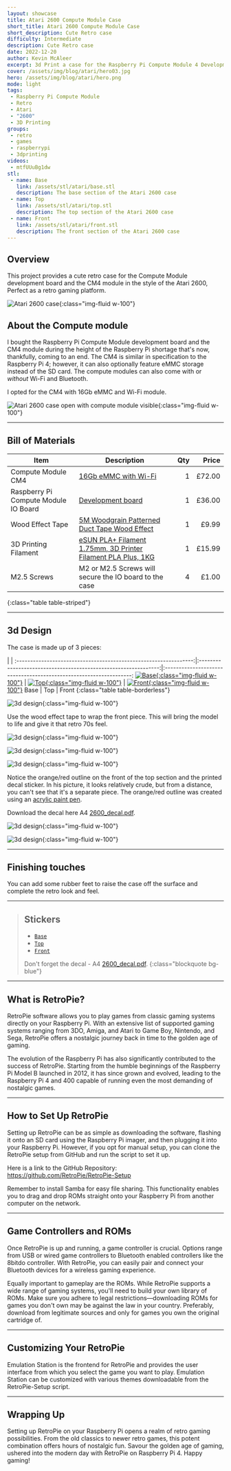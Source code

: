 ```yaml
---
layout: showcase
title: Atari 2600 Compute Module Case
short_title: Atari 2600 Compute Module Case
short_description: Cute Retro case
difficulty: Intermediate
description: Cute Retro case
date: 2022-12-20
author: Kevin McAleer
excerpt: 3d Print a case for the Raspberry Pi Compute Module 4 Development Board
cover: /assets/img/blog/atari/hero03.jpg
hero: /assets/img/blog/atari/hero.png
mode: light
tags:
 - Raspberry Pi Compute Module
 - Retro
 - Atari
 - "2600"
 - 3D Printing
groups:
 - retro
 - games
 - raspberrypi
 - 3dprinting
videos:
 - mtfUUuBg1dw
stl:
 - name: Base
   link: /assets/stl/atari/base.stl
   description: The base section of the Atari 2600 case
 - name: Top
   link: /assets/stl/atari/top.stl
   description: The top section of the Atari 2600 case
 - name: Front
   link: /assets/stl/atari/front.stl
   description: The front section of the Atari 2600 case
---
```


## Overview

This project provides a cute retro case for the Compute Module development board and the CM4 module in the style of the Atari 2600, Perfect as a retro gaming platform.

![Atari 2600 case](/assets/img/blog/atari/hero02.jpg){:class="img-fluid w-100"}

## About the Compute module

I bought the Raspberry Pi Compute Module development board and the CM4 module during the height of the Raspberry Pi shortage that's now, thankfully, coming to an end. The CM4 is similar in specification to the Raspberry Pi 4; however, it can also optionally feature eMMC storage instead of the SD card. The compute modules can also come with or *without* Wi-Fi and Bluetooth.

I opted for the CM4 with 16Gb eMMC and Wi-Fi module.

![Atari 2600 case open with compute module visible](/assets/img/blog/atari/atari01.jpg){:class="img-fluid w-100"}

---

## Bill of Materials

Item                                 | Description                                                                                                           | Qty |  Price
-------------------------------------|-----------------------------------------------------------------------------------------------------------------------|----:|------:
Compute Module CM4                   | [16Gb eMMC with Wi-Fi](https://shop.pimoroni.com/products/raspberry-pi-compute-module-4?variant=32280530911315)        |   1 | £72.00
Raspberry Pi Compute Module IO Board | [Development board](https://shop.pimoroni.com/products/raspberry-pi-compute-module-4-io-board?variant=32280572002387) |   1 | £36.00
Wood Effect Tape                     | [5M Woodgrain Patterned Duct Tape Wood Effect](https://amzn.to/3hAvjn6)                                               |   1 |  £9.99
3D Printing Filament| [eSUN PLA+ Filament 1.75mm, 3D Printer Filament PLA Plus, 1KG](https://amzn.to/3Wt2WFS) | 1 | £15.99
M2.5 Screws | M2 or M2.5 Screws will secure the IO board to the case | 4 | £1.00
{:class="table table-striped"}

---

## 3d Design

The case is made up of 3 pieces:

|        |
:----------------------------------------------------------------:|:---------------------------------------------------------------:|:------------------------------------------------------------------:
[![Base](/assets/img/blog/atari/base.png){:class="img-fluid w-100"}](/assets/img/blog/atari/base.png) | [![Top](/assets/img/blog/atari/top.png){:class="img-fluid w-100"}](/assets/img/blog/atari/top.png) | [![Front](/assets/img/blog/atari/front.png){:class="img-fluid w-100"}](/assets/img/blog/atari/front.png)
                               Base                               |                               Top                               |                                Front
{:class="table table-borderless"}

![3d design](/assets/img/blog/atari/atari02.jpg){:class="img-fluid w-100"}

Use the wood effect tape to wrap the front piece. This will bring the model to life and give it that retro 70s feel.

![3d design](/assets/img/blog/atari/atari03.jpg){:class="img-fluid w-100"}

![3d design](/assets/img/blog/atari/atari06.jpg){:class="img-fluid w-100"}

![3d design](/assets/img/blog/atari/hero01.jpg){:class="img-fluid w-100"}

Notice the orange/red outline on the front of the top section and the printed decal sticker. In his picture, it looks relatively crude, but from a distance, you can't see that it's a separate piece. The orange/red outline was created using an [acrylic paint pen](https://amzn.to/3FIg6IE).

Download the decal here A4 [2600_decal.pdf](/assets/img/blog/atari/2600_decal.pdf).

![3d design](/assets/img/blog/atari/hero05.jpg){:class="img-fluid w-100"}

![3d design](/assets/img/blog/atari/hero04.jpg){:class="img-fluid w-100"}

---

## Finishing touches

You can add some rubber feet to raise the case off the surface and complete the retro look and feel.

---

> ## Stickers
>
> * [`Base`](/assets/stl/atari/base.stl)
> * [`Top`](/assets/stl/atari/top.stl)
> * [`Front`](/assets/stl/atari/front.stl)
>
> Don't forget the decal - A4 [2600_decal.pdf](/assets/img/blog/atari/2600_decal.pdf).
{:class="blockquote bg-blue"}

---

## What is RetroPie?

RetroPie software allows you to play games from classic gaming systems directly on your Raspberry Pi. With an extensive list of supported gaming systems ranging from 3DO, Amiga, and Atari to Game Boy, Nintendo, and Sega, RetroPie offers a nostalgic journey back in time to the golden age of gaming.

The evolution of the Raspberry Pi has also significantly contributed to the success of RetroPie. Starting from the humble beginnings of the Raspberry Pi Model B launched in 2012, it has since grown and evolved, leading to the Raspberry Pi 4 and 400 capable of running even the most demanding of nostalgic games.  

---

## How to Set Up RetroPie

Setting up RetroPie can be as simple as downloading the software, flashing it onto an SD card using the Raspberry Pi imager, and then plugging it into your Raspberry Pi. However, if you opt for manual setup, you can clone the RetroPie setup from GitHub and run the script to set it up.

Here is a link to the GitHub Repository: <https://github.com/RetroPie/RetroPie-Setup>

Remember to install Samba for easy file sharing. This functionality enables you to drag and drop ROMs straight onto your Raspberry Pi from another computer on the network.

---

## Game Controllers and ROMs

Once RetroPie is up and running, a game controller is crucial. Options range from USB or wired game controllers to Bluetooth enabled controllers like the 8bitdo controller. With RetroPie, you can easily pair and connect your Bluetooth devices for a wireless gaming experience.

Equally important to gameplay are the ROMs. While RetroPie supports a wide range of gaming systems, you'll need to build your own library of ROMs. Make sure you adhere to legal restrictions—downloading ROMs for games you don't own may be against the law in your country. Preferably, download from legitimate sources and only for games you own the original cartridge of.

---

## Customizing Your RetroPie

Emulation Station is the frontend for RetroPie and provides the user interface from which you select the game you want to play. Emulation Station can be customized with various themes downloadable from the RetroPie-Setup script. 

---

## Wrapping Up

Setting up RetroPie on your Raspberry Pi opens a realm of retro gaming possibilities. From the old classics to newer retro games, this potent combination offers hours of nostalgic fun. Savour the golden age of gaming, ushered into the modern day with RetroPie on Raspberry Pi 4. Happy gaming!
